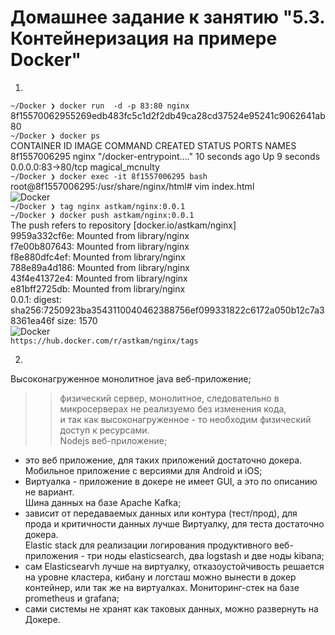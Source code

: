 # Домашнее задание к занятию "5.3. Контейнеризация на примере Docker"
1.  
```~/Docker ❯ docker run  -d -p 83:80 nginx   ```                                    
8f15570062955269edb483fc5c1d2f2db49ca28cd37524e95241c9062641ab80  
```~/Docker ❯ docker ps  ```   
CONTAINER ID   IMAGE     COMMAND                  CREATED          STATUS         PORTS                NAMES  
8f1557006295   nginx     "/docker-entrypoint.…"   10 seconds ago   Up 9 seconds   0.0.0.0:83->80/tcp     magical_mcnulty  
```~/Docker ❯ docker exec -it 8f1557006295 bash  ```   
root@8f1557006295:/usr/share/nginx/html# vim index.html  
![Docker](d1.png)  
```~/Docker ❯ tag nginx astkam/nginx:0.0.1  ```   
```~/Docker ❯ docker push astkam/nginx:0.0.1  ```   
The push refers to repository [docker.io/astkam/nginx]  
9959a332cf6e: Mounted from library/nginx  
f7e00b807643: Mounted from library/nginx  
f8e880dfc4ef: Mounted from library/nginx  
788e89a4d186: Mounted from library/nginx  
43f4e41372e4: Mounted from library/nginx  
e81bff2725db: Mounted from library/nginx  
0.0.1: digest: sha256:7250923ba3543110040462388756ef099331822c6172a050b12c7a38361ea46f size: 1570  
![Docker](hub.png)  
 ```https://hub.docker.com/r/astkam/nginx/tags```   

2.  
Высоконагруженное монолитное java веб-приложение;  
 >> физический сервер,  монолитное, следовательно в микросерверах не реализуемо без изменения кода,  
  и так как высоконагруженное -  то необходим физический доступ к ресурсами.  
Nodejs веб-приложение;  
  - это веб приложение, для таких приложений достаточно докера.  
Мобильное приложение c версиями для Android и iOS;
  - Виртуалка -  приложение в докере не имеет GUI, а это по описанию не вариант.  
Шина данных на базе Apache Kafka;  
  - зависит от передаваемых данных или контура (тест/прод), для прода и критичности данных лучше Виртуалку, для   теста достаточно докера.  
Elastic stack для реализации логирования продуктивного веб-приложения - три ноды elasticsearch, два logstash и две ноды kibana;
  - сам Elasticsearvh лучше на виртуалку, отказоустойчивость решается на уровне кластера,
  кибану и логсташ можно вынести в докер контейнер, или так же на виртуалках.
Мониторинг-стек на базе prometheus и grafana;
  - сами системы не хранят как таковых данных, можно развернуть на Докере.
